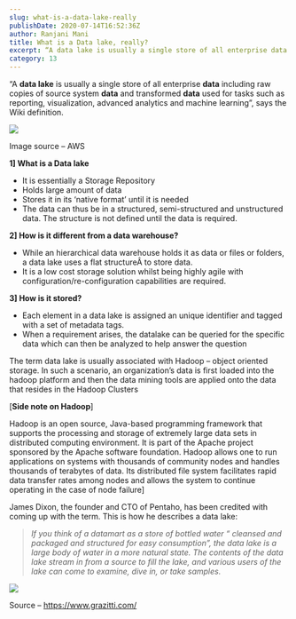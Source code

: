 ```yaml
---
slug: what-is-a-data-lake-really
publishDate: 2020-07-14T16:52:36Z
author: Ranjani Mani
title: What is a Data lake, really? 
excerpt: “A data lake is usually a single store of all enterprise data including raw copies of source system data and transformed data used for tasks such as reporting, visualization, advanced analytics and machine learning”, says the Wiki definition. 1\] What is a Data lake It is essentially a Storage Repository Holds large amount of data Stores it in its ‘native format’ until it  ... 
category: 13
---
```


“A **data lake** is usually a single store of all enterprise **data** including raw copies of source system **data** and transformed **data** used for tasks such as reporting, visualization, advanced analytics and machine learning”, says the Wiki definition.

![](https://i0.wp.com/ranjanimani.com/wp-content/uploads/2020/07/Datalake.png?resize=321%2C323&ssl=1)

Image source – AWS

**1\] What is a Data lake**

* It is essentially a Storage Repository
* Holds large amount of data
* Stores it in its ‘native format’ until it is needed
* The data can thus be in a structured, semi-structured and unstructured data. The structure is not defined until the data is required.

**2\] How is it different from a data warehouse?**

* While an hierarchical data warehouse holds it as data or files or folders, a data lake uses a flat structureÂ to store data.
* It is a low cost storage solution whilst being highly agile with configuration/re-configuration capabilities are required.

**3\] How is it stored?**

* Each element in a data lake is assigned an unique identifier and tagged with a set of metadata tags.
* When a requirement arises, the datalake can be queried for the specific data which can then be analyzed to help answer the question

The term data lake is usually associated with Hadoop – object oriented storage. In such a scenario, an organization’s data is first loaded into the hadoop platform and then the data mining tools are applied onto the data that resides in the Hadoop Clusters

\[**Side note on Hadoop**\]

Hadoop is an open source, Java-based programming framework that supports the processing and storage of extremely large data sets in distributed computing environment. It is part of the Apache project sponsored by the Apache software foundation. Hadoop allows one to run applications on systems with thousands of community nodes and handles thousands of terabytes of data. Its distributed file system facilitates rapid data transfer rates among nodes and allows the system to continue operating in the case of node failure\]

James Dixon, the founder and CTO of Pentaho, has been credited with coming up with the term. This is how he describes a data lake:

> _If you think of a datamart as a store of bottled water “ cleansed and packaged and structured for easy consumption”, the data lake is a large body of water in a more natural state. The contents of the data lake stream in from a source to fill the lake, and various users of the lake can come to examine, dive in, or take samples._

![](https://i0.wp.com/ranjanimani.com/wp-content/uploads/2020/07/BlogimageDataWarehouse-1.png?resize=847%2C512&ssl=1)

Source – <https://www.grazitti.com/>